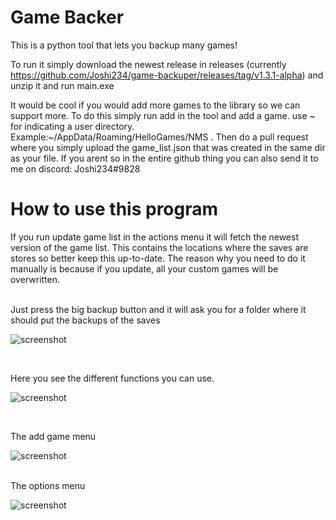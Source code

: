 # Game Backer
This is a python tool that lets you backup many games!

To run it simply download the newest release in releases (currently https://github.com/Joshi234/game-backuper/releases/tag/v1.3.1-alpha)
and unzip it and run main.exe

It would be cool if you would add more games to the library so we can support more. To do this simply run add in the tool and add a game. use ~ for indicating a user directory. Example:~/AppData/Roaming/HelloGames/NMS . Then do a pull request where you simply upload the game_list.json that was created in the same dir as your file. If you arent so in the entire github thing you can also send it to me on discord: Joshi234#9828

# How to use this program
If you run update game list in the actions menu it will fetch the newest version of the game list. This contains the locations where the saves are stores so better keep this up-to-date. The reason why you need to do it manually is because if you update, all your custom games will be overwritten.

<br>
Just press the big backup button and it will ask you for a folder where it should put the backups of the saves

![screenshot](https://raw.githubusercontent.com/Joshi234/game-backuper/master/screenshots/Screenshot_1.png)

<br>


Here you see the different functions you can use.

![screenshot](https://raw.githubusercontent.com/Joshi234/game-backuper/master/screenshots/Screenshot_5.png)

<br>

The add game menu

![screenshot](https://raw.githubusercontent.com/Joshi234/game-backuper/master/screenshots/Screenshot_2.png)


<br>
The options menu

![screenshot](https://raw.githubusercontent.com/Joshi234/game-backuper/master/screenshots/Screenshot_4.png)



